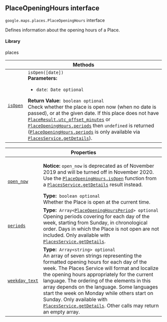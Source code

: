 
<devsite-heading text=" PlaceOpeningHours interface" for="PlaceOpeningHours" level="h2" link="" toc="" back-to-top=""><h2 id="PlaceOpeningHours" is-upgraded="">PlaceOpeningHours interface</h2></devsite-heading>
<p>
<code translate="no" dir="ltr"><span itemprop="path">google.maps.places</span>.<span itemprop="name">PlaceOpeningHours</span></code>
interface
</p>
<p>Defines information about the opening hours of a Place.</p>
<devsite-heading text="Library" for="library_13" level="h4" link=""><h4 is-upgraded="" id="library_13">Library</h4></devsite-heading>
<p>places</p>
<div class="devsite-table-wrapper"><table class="methods responsive" summary="interface PlaceOpeningHours - Methods">
<thead>
<tr><th colspan="2">Methods</th>
</tr></thead>
<tbody>
<tr id="PlaceOpeningHours.isOpen">
<td itemprop="property"><code translate="no" dir="ltr"><a class="secret-link" href="#PlaceOpeningHours.isOpen"><span>isOpen</span></a></code></td>
<td><div><code translate="no" dir="ltr">isOpen([date])</code></div>
<div class="desc"><strong>Parameters:</strong>&nbsp; <ul>
<li><code translate="no" dir="ltr">date</code>:&nbsp; <code translate="no" dir="ltr">Date <span class="optional-type-annotation">optional</span></code></li>
</ul></div>
<div class="desc"><strong>Return Value:</strong>&nbsp; <code translate="no" dir="ltr">boolean <span class="optional-type-annotation">optional</span></code></div>
<div class="desc">Check whether the place is open now (when no date is passed), or at the given date. If this place does not have <code translate="no" dir="ltr"><a href="/maps/documentation/javascript/reference/places-service#PlaceResult.utc_offset_minutes">PlaceResult.utc_offset_minutes</a></code> or <code translate="no" dir="ltr"><a href="/maps/documentation/javascript/reference/places-service#PlaceOpeningHours.periods">PlaceOpeningHours.periods</a></code> then <code translate="no" dir="ltr">undefined</code> is returned (<code translate="no" dir="ltr"><a href="/maps/documentation/javascript/reference/places-service#PlaceOpeningHours.periods">PlaceOpeningHours.periods</a></code> is only available via <code translate="no" dir="ltr"><a href="/maps/documentation/javascript/reference/places-service#PlacesService.getDetails">PlacesService.getDetails</a></code>).</div></td>
</tr>
</tbody>
</table></div>
<div class="devsite-table-wrapper"><table class="properties responsive" summary="interface PlaceOpeningHours - Properties">
<thead>
<tr><th colspan="2">Properties</th>
</tr></thead>
<tbody>
<tr id="PlaceOpeningHours.open_now">
<td itemprop="property"><code translate="no" dir="ltr"><a class="secret-link" href="#PlaceOpeningHours.open_now"><span>open_now</span></a></code></td>
<td><aside class="warning"><p><b>Notice:</b> <code translate="no" dir="ltr">open_now</code> is deprecated as of November 2019 and will be turned off in November 2020. Use the <code translate="no" dir="ltr"><a href="/maps/documentation/javascript/reference/places-service#PlaceOpeningHours.isOpen">PlaceOpeningHours.isOpen</a></code> function from a <code translate="no" dir="ltr"><a href="/maps/documentation/javascript/reference/places-service#PlacesService.getDetails">PlacesService.getDetails</a></code> result instead.</p></aside><div><strong>Type:</strong>&nbsp; <code translate="no" dir="ltr">boolean <span class="optional-type-annotation">optional</span></code></div>
<div class="desc">Whether the Place is open at the current time.</div></td>
</tr>
<tr id="PlaceOpeningHours.periods">
<td itemprop="property"><code translate="no" dir="ltr"><a class="secret-link" href="#PlaceOpeningHours.periods"><span>periods</span></a></code></td>
<td><div><strong>Type:</strong>&nbsp; <code translate="no" dir="ltr">Array&lt;<a href="PlaceOpeningHoursPeriod.md">PlaceOpeningHoursPeriod</a>&gt; <span class="optional-type-annotation">optional</span></code></div>
<div class="desc">Opening periods covering for each day of the week, starting from Sunday, in chronological order. Days in which the Place is not open are not included. Only available with <code translate="no" dir="ltr"><a href="/maps/documentation/javascript/reference/places-service#PlacesService.getDetails">PlacesService.getDetails</a></code>.</div></td>
</tr>
<tr id="PlaceOpeningHours.weekday_text">
<td itemprop="property"><code translate="no" dir="ltr"><a class="secret-link" href="#PlaceOpeningHours.weekday_text"><span>weekday_text</span></a></code></td>
<td><div><strong>Type:</strong>&nbsp; <code translate="no" dir="ltr">Array&lt;string&gt; <span class="optional-type-annotation">optional</span></code></div>
<div class="desc">An array of seven strings representing the formatted opening hours for each day of the week. The Places Service will format and localize the opening hours appropriately for the current language. The ordering of the elements in this array depends on the language. Some languages start the week on Monday while others start on Sunday. Only available with <code translate="no" dir="ltr"><a href="/maps/documentation/javascript/reference/places-service#PlacesService.getDetails">PlacesService.getDetails</a></code>. Other calls may return an empty array.</div></td>
</tr>
</tbody>
</table></div>
